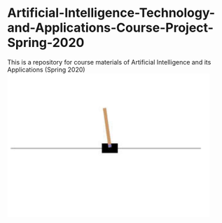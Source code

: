 # Artificial-Intelligence-Technology-and-Applications-Course-Project-Spring-2020
This is a repository for course materials of Artificial Intelligence and its Applications (Spring 2020)  
![image](demo.png)
